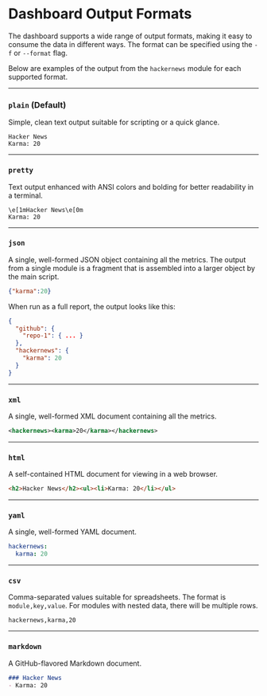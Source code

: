 # Dashboard Output Formats

The dashboard supports a wide range of output formats, making it easy to consume the data in different ways. The format can be specified using the `-f` or `--format` flag.

Below are examples of the output from the `hackernews` module for each supported format.

---

### `plain` (Default)

Simple, clean text output suitable for scripting or a quick glance.

```text
Hacker News
Karma: 20
```

---

### `pretty`

Text output enhanced with ANSI colors and bolding for better readability in a terminal.

```text
\e[1mHacker News\e[0m
Karma: 20
```

---

### `json`

A single, well-formed JSON object containing all the metrics. The output from a single module is a fragment that is assembled into a larger object by the main script.

```json
{"karma":20}
```

When run as a full report, the output looks like this:
```json
{
  "github": {
    "repo-1": { ... }
  },
  "hackernews": {
    "karma": 20
  }
}
```

---

### `xml`

A single, well-formed XML document containing all the metrics.

```xml
<hackernews><karma>20</karma></hackernews>
```

---

### `html`

A self-contained HTML document for viewing in a web browser.

```html
<h2>Hacker News</h2><ul><li>Karma: 20</li></ul>
```

---

### `yaml`

A single, well-formed YAML document.

```yaml
hackernews:
  karma: 20
```

---

### `csv`

Comma-separated values suitable for spreadsheets. The format is `module,key,value`. For modules with nested data, there will be multiple rows.

```csv
hackernews,karma,20
```

---

### `markdown`

A GitHub-flavored Markdown document.

```markdown
### Hacker News
- Karma: 20
```
